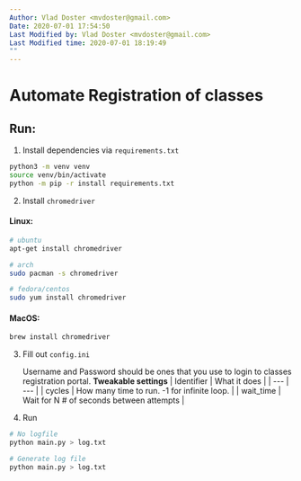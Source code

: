 ```yaml
---
Author: Vlad Doster <mvdoster@gmail.com>
Date: 2020-07-01 17:54:50
Last Modified by: Vlad Doster <mvdoster@gmail.com>
Last Modified time: 2020-07-01 18:19:49
""
---
```


# Automate Registration of classes

## Run:

1. Install dependencies via `requirements.txt`

```bash
python3 -m venv venv
source venv/bin/activate
python -m pip -r install requirements.txt
```

2. Install `chromedriver`

#### Linux:

```bash
# ubuntu
apt-get install chromedriver

# arch
sudo pacman -s chromedriver

# fedora/centos
sudo yum install chromedriver
```

#### MacOS:

```bash
brew install chromedriver
```

3. Fill out `config.ini`

   Username and Password should be ones that you use to login to classes registration portal.
   **Tweakable settings**
   | Identifier | What it does                                |
   | ---        | ---                                         |
   | cycles     | How many time to run. -1 for infinite loop. |
   | wait_time  | Wait for N # of seconds between attempts    |

4. Run

```bash
# No logfile
python main.py > log.txt

# Generate log file
python main.py > log.txt
```
